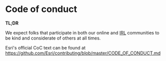 # Code of conduct

**TL;DR**

We expect folks that participate in both our online and [IRL](https://www.urbandictionary.com/define.php?term=IRL) communities to be kind and considerate of others at all times.

Esri's official CoC text can be found at https://github.com/Esri/contributing/blob/master/CODE_OF_CONDUCT.md
